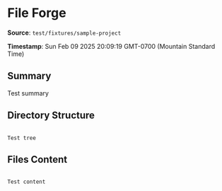 # File Forge

**Source**: `test/fixtures/sample-project`

**Timestamp**: Sun Feb 09 2025 20:09:19 GMT-0700 (Mountain Standard Time)

## Summary

Test summary

## Directory Structure

```

Test tree

```

## Files Content

```

Test content

```